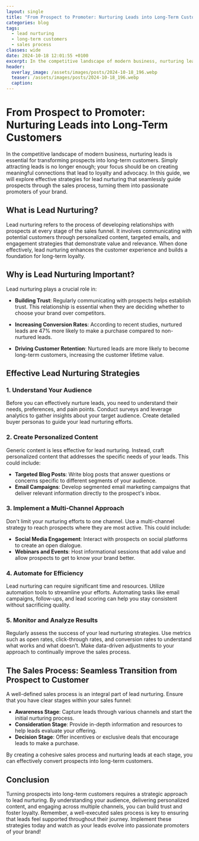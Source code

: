 ```yaml
---
layout: single
title: "From Prospect to Promoter: Nurturing Leads into Long-Term Customers"
categories: blog
tags:
  - lead nurturing
  - long-term customers
  - sales process
classes: wide
date: 2024-10-18 12:01:55 +0100
excerpt: In the competitive landscape of modern business, nurturing leads is essential for transforming prospects into long-term customers. Simply attracting leads i...
header:
  overlay_image: /assets/images/posts/2024-10-18_196.webp
  teaser: /assets/images/posts/2024-10-18_196.webp
  caption: 
---
```

  
# From Prospect to Promoter: Nurturing Leads into Long-Term Customers

In the competitive landscape of modern business, nurturing leads is essential for transforming prospects into long-term customers. Simply attracting leads is no longer enough; your focus should be on creating meaningful connections that lead to loyalty and advocacy. In this guide, we will explore effective strategies for lead nurturing that seamlessly guide prospects through the sales process, turning them into passionate promoters of your brand.

## What is Lead Nurturing?

Lead nurturing refers to the process of developing relationships with prospects at every stage of the sales funnel. It involves communicating with potential customers through personalized content, targeted emails, and engagement strategies that demonstrate value and relevance. When done effectively, lead nurturing enhances the customer experience and builds a foundation for long-term loyalty.

## Why is Lead Nurturing Important?

Lead nurturing plays a crucial role in:

- **Building Trust**: Regularly communicating with prospects helps establish trust. This relationship is essential when they are deciding whether to choose your brand over competitors.
  
- **Increasing Conversion Rates**: According to recent studies, nurtured leads are 47% more likely to make a purchase compared to non-nurtured leads. 

- **Driving Customer Retention**: Nurtured leads are more likely to become long-term customers, increasing the customer lifetime value.

## Effective Lead Nurturing Strategies

### 1. Understand Your Audience

Before you can effectively nurture leads, you need to understand their needs, preferences, and pain points. Conduct surveys and leverage analytics to gather insights about your target audience. Create detailed buyer personas to guide your lead nurturing efforts.

### 2. Create Personalized Content

Generic content is less effective for lead nurturing. Instead, craft personalized content that addresses the specific needs of your leads. This could include:

- **Targeted Blog Posts**: Write blog posts that answer questions or concerns specific to different segments of your audience.
- **Email Campaigns**: Develop segmented email marketing campaigns that deliver relevant information directly to the prospect's inbox.

### 3. Implement a Multi-Channel Approach

Don't limit your nurturing efforts to one channel. Use a multi-channel strategy to reach prospects where they are most active. This could include:

- **Social Media Engagement**: Interact with prospects on social platforms to create an open dialogue.
- **Webinars and Events**: Host informational sessions that add value and allow prospects to get to know your brand better.

### 4. Automate for Efficiency

Lead nurturing can require significant time and resources. Utilize automation tools to streamline your efforts. Automating tasks like email campaigns, follow-ups, and lead scoring can help you stay consistent without sacrificing quality.

### 5. Monitor and Analyze Results

Regularly assess the success of your lead nurturing strategies. Use metrics such as open rates, click-through rates, and conversion rates to understand what works and what doesn’t. Make data-driven adjustments to your approach to continually improve the sales process.

## The Sales Process: Seamless Transition from Prospect to Customer

A well-defined sales process is an integral part of lead nurturing. Ensure that you have clear stages within your sales funnel:

- **Awareness Stage**: Capture leads through various channels and start the initial nurturing process.
- **Consideration Stage**: Provide in-depth information and resources to help leads evaluate your offering.
- **Decision Stage**: Offer incentives or exclusive deals that encourage leads to make a purchase.

By creating a cohesive sales process and nurturing leads at each stage, you can effectively convert prospects into long-term customers.

## Conclusion

Turning prospects into long-term customers requires a strategic approach to lead nurturing. By understanding your audience, delivering personalized content, and engaging across multiple channels, you can build trust and foster loyalty. Remember, a well-executed sales process is key to ensuring that leads feel supported throughout their journey. Implement these strategies today and watch as your leads evolve into passionate promoters of your brand!